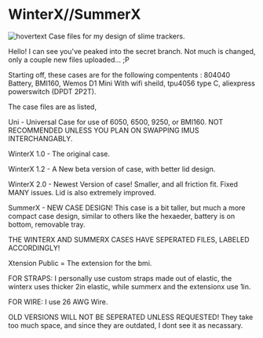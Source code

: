 # WinterX//SummerX
![hovertext](https://github.com/Reclusious/WinterX/blob/main/Images/displaycasespic.png)
Case files for my design of slime trackers.

Hello! I can see you've peaked into the secret branch. Not much is changed, only a couple new files uploaded... ;P

Starting off, these cases are for the following compentents : 804040 Battery, BMI160, Wemos D1 Mini With wifi sheild, tpu4056 type C, aliexpress powerswitch (DPDT 2P2T). 

The case files are as listed,

Uni - Universal Case for use of 6050, 6500, 9250, or BMI160. NOT RECOMMENDED UNLESS YOU PLAN ON SWAPPING IMUS INTERCHANGABLY.

WinterX 1.0 - The original case.

WinterX 1.2 - A New beta version of case, with better lid design.

WinterX 2.0 - Newest Version of case! Smaller, and all friction fit. Fixed MANY issues. Lid is also extremely improved.

SummerX - NEW CASE DESIGN! This case is a bit taller, but much a more compact case design, similar to others like the hexaeder, battery is on bottom, removable tray.

THE WINTERX AND SUMMERX CASES HAVE SEPERATED FILES, LABELED ACCORDINGLY!

Xtension Public = The extension for the bmi.

FOR STRAPS: I personally use custom straps made out of elastic, the winterx uses thicker 2in elastic, while summerx and the extensionx use 1in. 

FOR WIRE: I use 26 AWG Wire.


OLD VERSIONS WILL NOT BE SEPERATED UNLESS REQUESTED! They take too much space, and since they are outdated, I dont see it as necassary.
